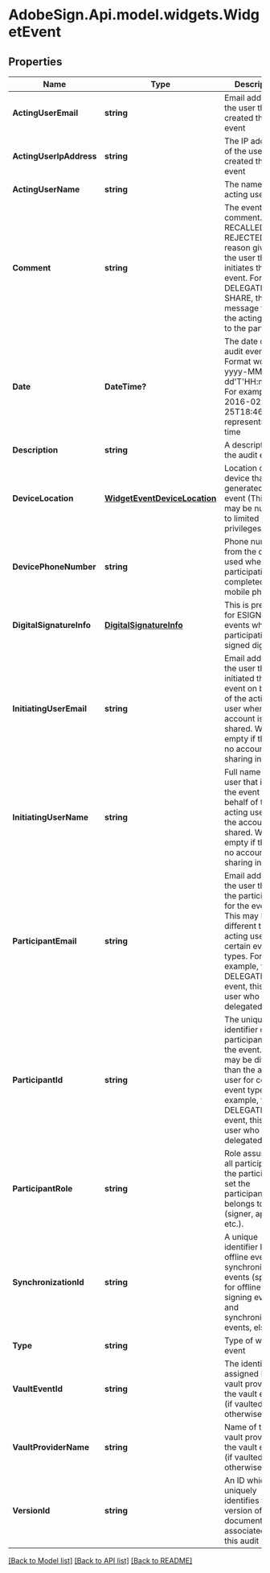 # AdobeSign.Api.model.widgets.WidgetEvent
## Properties

Name | Type | Description | Notes
------------ | ------------- | ------------- | -------------
**ActingUserEmail** | **string** | Email address of the user that created the event | [optional] 
**ActingUserIpAddress** | **string** | The IP address of the user that created the event | [optional] 
**ActingUserName** | **string** | The name of the acting user | [optional] 
**Comment** | **string** | The event comment. For RECALLED or REJECTED, the reason given by the user that initiates the event. For DELEGATE or SHARE, the message from the acting user to the participant | [optional] 
**Date** | **DateTime?** | The date of the audit event. Format would be yyyy-MM-dd&#39;T&#39;HH:mm:ssZ. For example, e.g 2016-02-25T18:46:19Z represents UTC time | [optional] 
**Description** | **string** | A description of the audit event | [optional] 
**DeviceLocation** | [**WidgetEventDeviceLocation**](WidgetEventDeviceLocation.md) | Location of the device that generated the event (This value may be null due to limited privileges) | [optional] 
**DevicePhoneNumber** | **string** | Phone number from the device used when the participation is completed on a mobile phone | [optional] 
**DigitalSignatureInfo** | [**DigitalSignatureInfo**](DigitalSignatureInfo.md) | This is present for ESIGNED events when the participation is signed digitally | [optional] 
**InitiatingUserEmail** | **string** | Email address of the user that initiated the event on behalf of the acting user when the account is shared. Will be empty if there is no account sharing in effect | [optional] 
**InitiatingUserName** | **string** | Full name of the user that initiated the event on behalf of the acting user when the account is shared. Will be empty if there is no account sharing in effect | [optional] 
**ParticipantEmail** | **string** | Email address of the user that is the participant for the event. This may be different than the acting user for certain event types. For example, for a DELEGATION event, this is the user who was delegated to | [optional] 
**ParticipantId** | **string** | The unique identifier of the participant for the event. This may be different than the acting user for certain event types. For example, for a DELEGATION event, this is the user who was delegated to | [optional] 
**ParticipantRole** | **string** | Role assumed by all participants in the participant set the participant belongs to (signer, approver etc.). | [optional] 
**SynchronizationId** | **string** | A unique identifier linking offline events to synchronization events (specified for offline signing events and synchronization events, else null) | [optional] 
**Type** | **string** | Type of widget event | [optional] 
**VaultEventId** | **string** | The identifier assigned by the vault provider for the vault event (if vaulted, otherwise null) | [optional] 
**VaultProviderName** | **string** | Name of the vault provider for the vault event (if vaulted, otherwise null) | [optional] 
**VersionId** | **string** | An ID which uniquely identifies the version of the document associated with this audit event | [optional] 

[[Back to Model list]](../README.md#documentation-for-models) [[Back to API list]](../README.md#documentation-for-api-endpoints) [[Back to README]](../README.md)

